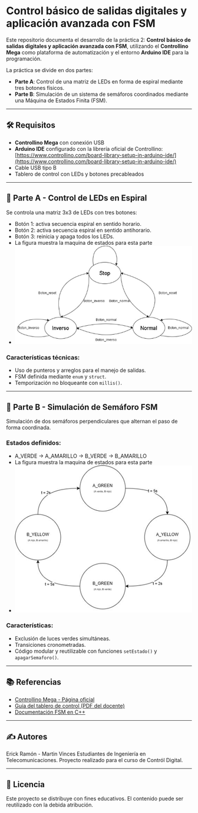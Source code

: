 # Control básico de salidas digitales y aplicación avanzada con FSM

Este repositorio documenta el desarrollo de la práctica 2: **Control básico de salidas digitales y aplicación avanzada con FSM**, utilizando el **Controllino Mega** como plataforma de automatización y el entorno **Arduino IDE** para la programación.

La práctica se divide en dos partes:

- **Parte A**: Control de una matriz de LEDs en forma de espiral mediante tres botones físicos.
- **Parte B**: Simulación de un sistema de semáforos coordinados mediante una Máquina de Estados Finita (FSM).

---

## 🛠️ Requisitos

- **Controllino Mega** con conexión USB
- **Arduino IDE** configurado con la librería oficial de Controllino:
  [https://www.controllino.com/board-library-setup-in-arduino-ide/](https://www.controllino.com/board-library-setup-in-arduino-ide/)
- Cable USB tipo B
- Tablero de control con LEDs y botones precableados

---

## 🚦 Parte A - Control de LEDs en Espiral

Se controla una matriz 3x3 de LEDs con tres botones:

- Botón 1: activa secuencia espiral en sentido horario.
- Botón 2: activa secuencia espiral en sentido antihorario.
- Botón 3: reinicia y apaga todos los LEDs.
- La figura muestra la maquina de estados para esta parte
- ![Maquina de estados para el espiral](espiral.jpg)


### Características técnicas:
- Uso de punteros y arreglos para el manejo de salidas.
- FSM definida mediante `enum` y `struct`.
- Temporización no bloqueante con `millis()`.

---

## 🚥 Parte B - Simulación de Semáforo FSM

Simulación de dos semáforos perpendiculares que alternan el paso de forma coordinada.

### Estados definidos:
- A\_VERDE → A\_AMARILLO → B\_VERDE → B\_AMARILLO
- La figura muestra la maquina de estados para esta parte
- ![Maquina de estados para el semaforo](semaforo.jpg)

### Características:
- Exclusión de luces verdes simultáneas.
- Transiciones cronometradas.
- Código modular y reutilizable con funciones `setEstado()` y `apagarSemaforo()`.

---

## 📚 Referencias

- [Controllino Mega - Página oficial](https://www.controllino.com/)
- [Guía del tablero de control (PDF del docente)](https://drive.google.com/...)
- [Documentación FSM en C++](https://en.cppreference.com/w/cpp/language/enum)

---

## ✍️ Autores

Erick Ramón - Martin Vinces
Estudiantes de Ingeniería en Telecomunicaciones.
Proyecto realizado para el curso de Contról Digital.

---

## 📄 Licencia

Este proyecto se distribuye con fines educativos. El contenido puede ser reutilizado con la debida atribución.
